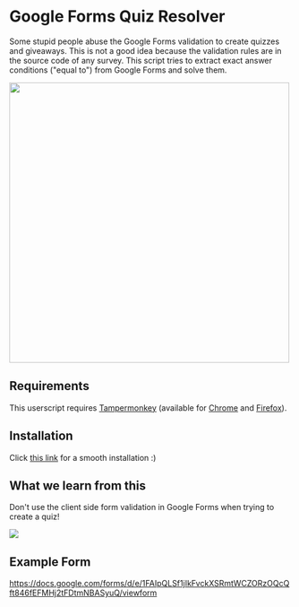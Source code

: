 # Google Forms Quiz Resolver
Some stupid people abuse the Google Forms validation to create quizzes and giveaways. This is not a good idea because the validation rules are in the source code of any survey. This script tries to extract exact answer conditions ("equal to") from Google Forms and solve them.

<img src="https://github.com/zerodytrash/Google-Forms-Quiz-Resolver/raw/main/demo.png" height="500" />

## Requirements
This userscript requires <a href="https://www.tampermonkey.net/">Tampermonkey</a> (available for <a href="https://chrome.google.com/webstore/detail/tampermonkey/dhdgffkkebhmkfjojejmpbldmpobfkfo?hl=de">Chrome</a> and <a href="https://addons.mozilla.org/de/firefox/addon/tampermonkey/">Firefox</a>).

## Installation
Click <a href="https://github.com/zerodytrash/Google-Forms-Quiz-Resolver/raw/main/Google-Forms-Quiz-Resolver.user.js">this link</a> for a smooth installation :)

## What we learn from this

Don't use the client side form validation in Google Forms when trying to create a quiz!

<img src="https://github.com/zerodytrash/Google-Forms-Quiz-Resolver/raw/main/dontuseequalto.png">

## Example Form
https://docs.google.com/forms/d/e/1FAIpQLSf1jIkFvckXSRmtWCZORzOQcQft846fEFMHj2tFDtmNBASyuQ/viewform
